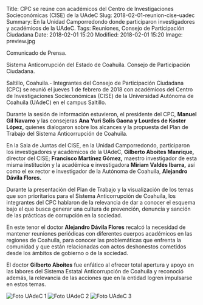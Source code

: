 Title: CPC se reúne con académicos del Centro de Investigaciones Socieconómicas (CISE) de la UAdeC
Slug: 2018-02-01-reunion-cise-uadec
Summary: En la Unidad Camporredondo donde participaron investigadores y académicos de la UAdeC.
Tags: Reuniones, Consejo de Participación Ciudadana
Date: 2018-02-01 15:20
Modified: 2018-02-01 15:20
Image: preview.jpg


Comunicado de Prensa.

Sistema Anticorrupción del Estado de Coahuila. Consejo de Participación Ciudadana.

Saltillo, Coahuila.- Integrantes del Consejo de Participación Ciudadana
(CPC) se reunió el jueves 1 de febrero de 2018 con académicos del
Centro de Investigaciones Socieconómicas (CISE) de la Universidad
Autónoma de Coahuila (UAdeC) en el campus Saltillo.

Durante la sesión de información estuvieron, el presidente del CPC,
**Manuel Gil Navarro** y las consejeras **Ana Yuri Solís Gaona y
Lourdes de Koster López,** quienes dialogaron sobre los alcances y la
propuesta del Plan de Trabajo del Sistema Anticorrupción de Coahuila.

En la Sala de Juntas del CISE, en la Unidad Camporredondo, participaron
los investigadores y académicos de la UAdeC, **Gilberto Aboites
Manrique,** director del CISE; **Francisco Martínez Gómez,** maestro
investigador de esta misma institución y la académica e investigadora
**Miriam Valdés Ibarra,** así como el ex rector e investigador de la
Autónoma de Coahuila, **Alejandro Dávila Flores.**

Durante la presentación del Plan de Trabajo y la visualización de los
temas que son prioritarios para el Sistema Anticorrupción de Coahuila,
los integrantes del CPC hablaron de la relevancia de dar a conocer el
esquema bajo el que busca generar una cultura de prevención, denuncia y
sanción de las prácticas de corrupción en la sociedad.

En este tenor el doctor **Alejandro Dávila Flores** recalcó la
necesidad de mantener reuniones periódicas con diferentes cuerpos
académicos en las regiones de Coahuila, para conocer las problemáticas
que enfrenta la comunidad y que están relacionadas con actos
deshonestos cometidos desde los ámbitos de gobierno o de la sociedad.

El doctor **Gilberto Aboites** fue enfático al ofrecer total apertura y
apoyo en las labores del Sistema Estatal Anticorrupción de Coahuila y
reconoció además, la relevancia de las acciones que en la entidad
logren impulsarse en estos temas.

<img class="img-fluid" src="foto-1.jpg" alt="Foto UAdeC 1">

<img class="img-fluid" src="foto-2.jpg" alt="Foto UAdeC 2">

<img class="img-fluid" src="foto-3.jpg" alt="Foto UAdeC 3">
